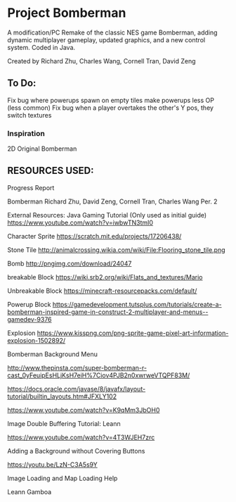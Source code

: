 # Project Bomberman
A modification/PC Remake of the classic NES game Bomberman, adding dynamic multiplayer gameplay, updated graphics, and a new control system. Coded in Java.

Created by Richard Zhu, Charles Wang, Cornell Tran, David Zeng

## To Do:

Fix bug where powerups spawn on empty tiles
make powerups less OP (less common)
Fix bug when a player overtakes the other's Y pos, they switch textures
### Inspiration
2D Original Bomberman 

## RESOURCES USED: 

Progress Report

Bomberman
Richard Zhu, David Zeng, Cornell Tran, Charles Wang
Per. 2

External Resources:
Java Gaming Tutorial (Only used as initial guide)
https://www.youtube.com/watch?v=iwbwTN3tmI0

Character Sprite
https://scratch.mit.edu/projects/17206438/

Stone Tile
http://animalcrossing.wikia.com/wiki/File:Flooring_stone_tile.png

Bomb
	http://pngimg.com/download/24047

breakable Block
	https://wiki.srb2.org/wiki/Flats_and_textures/Mario

Unbreakable Block
	https://minecraft-resourcepacks.com/default/

Powerup Block
https://gamedevelopment.tutsplus.com/tutorials/create-a-bomberman-inspired-game-in-construct-2-multiplayer-and-menus--gamedev-9376

Explosion
	https://www.kisspng.com/png-sprite-game-pixel-art-information-explosion-1502892/


Bomberman Background Menu

http://www.thepinsta.com/super-bomberman-r-cast_0yFeuipEsHLjKsH7eiH%7Ciov4PJB2n0xwrweVTQPF83M/

https://docs.oracle.com/javase/8/javafx/layout-tutorial/builtin_layouts.htm#JFXLY102

https://www.youtube.com/watch?v=K9qMm3JbOH0

Image Double Buffering Tutorial: Leann

https://www.youtube.com/watch?v=4T3WJEH7zrc

Adding a Background without Covering Buttons

https://youtu.be/LzN-C3A5s9Y

Image Loading and Map Loading Help

Leann Gamboa
